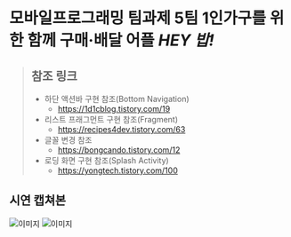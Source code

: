 # 모바일프로그래밍 팀과제 5팀 1인가구를 위한 함께 구매·배달 어플 *HEY 밥!*
> ## 참조 링크
> + 하단 액션바 구현 참조(Bottom Navigation)  
>   + https://1d1cblog.tistory.com/19
> + 리스트 프래그먼트 구현 참조(Fragment)  
>   + https://recipes4dev.tistory.com/63
> + 글꼴 변경 참조  
>   + https://bongcando.tistory.com/12
> + 로딩 화면 구현 참조(Splash Activity)  
>   + https://yongtech.tistory.com/100

## 시연 캡쳐본
![이미지](https://user-images.githubusercontent.com/54972809/102461074-36442700-408b-11eb-80f3-2299b34c140e.png "스플래쉬 액티비티") 
![이미지](https://user-images.githubusercontent.com/54972809/102461079-38a68100-408b-11eb-950a-6d7a77a89831.png "게시판 목록/리스트뷰")
